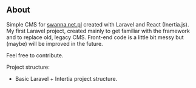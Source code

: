 ## About

Simple CMS for [swanna.net.pl](https://swanna.net.pl) created with Laravel and React (Inertia.js). My first Laravel project, created mainly to get familiar with the framework and to replace old, legacy CMS. Front-end code is a little bit messy but (maybe) will be improved in the future. 

Feel free to contribute.

Project structure:
- Basic Laravel + Intertia project structure. 
